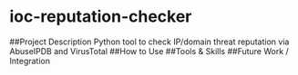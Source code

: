 # ioc-reputation-checker
##Project Description
Python tool to check IP/domain threat reputation via AbuseIPDB and VirusTotal
##How to Use
##Tools & Skills
##Future Work / Integration